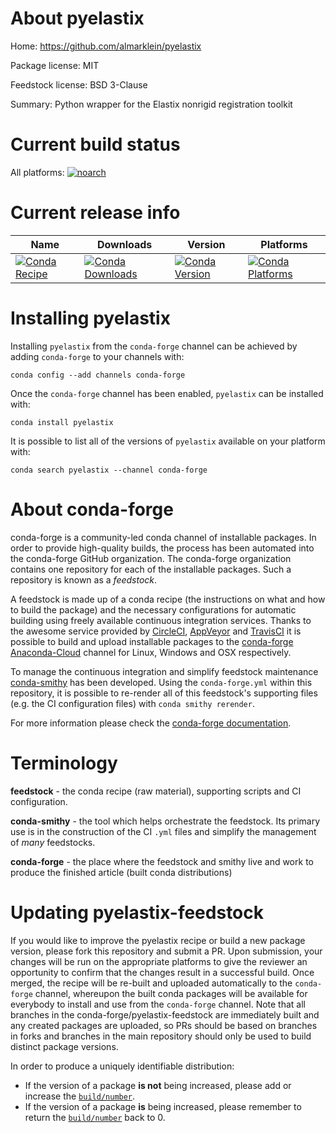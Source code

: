 About pyelastix
===============

Home: https://github.com/almarklein/pyelastix

Package license: MIT

Feedstock license: BSD 3-Clause

Summary: Python wrapper for the Elastix nonrigid registration toolkit



Current build status
====================

All platforms:
[![noarch](https://img.shields.io/circleci/project/github/conda-forge/pyelastix-feedstock/master.svg?label=noarch)](https://circleci.com/gh/conda-forge/pyelastix-feedstock)

Current release info
====================

| Name | Downloads | Version | Platforms |
| --- | --- | --- | --- |
| [![Conda Recipe](https://img.shields.io/badge/recipe-pyelastix-green.svg)](https://anaconda.org/conda-forge/pyelastix) | [![Conda Downloads](https://img.shields.io/conda/dn/conda-forge/pyelastix.svg)](https://anaconda.org/conda-forge/pyelastix) | [![Conda Version](https://img.shields.io/conda/vn/conda-forge/pyelastix.svg)](https://anaconda.org/conda-forge/pyelastix) | [![Conda Platforms](https://img.shields.io/conda/pn/conda-forge/pyelastix.svg)](https://anaconda.org/conda-forge/pyelastix) |

Installing pyelastix
====================

Installing `pyelastix` from the `conda-forge` channel can be achieved by adding `conda-forge` to your channels with:

```
conda config --add channels conda-forge
```

Once the `conda-forge` channel has been enabled, `pyelastix` can be installed with:

```
conda install pyelastix
```

It is possible to list all of the versions of `pyelastix` available on your platform with:

```
conda search pyelastix --channel conda-forge
```


About conda-forge
=================

conda-forge is a community-led conda channel of installable packages.
In order to provide high-quality builds, the process has been automated into the
conda-forge GitHub organization. The conda-forge organization contains one repository
for each of the installable packages. Such a repository is known as a *feedstock*.

A feedstock is made up of a conda recipe (the instructions on what and how to build
the package) and the necessary configurations for automatic building using freely
available continuous integration services. Thanks to the awesome service provided by
[CircleCI](https://circleci.com/), [AppVeyor](http://www.appveyor.com/)
and [TravisCI](https://travis-ci.org/) it is possible to build and upload installable
packages to the [conda-forge](https://anaconda.org/conda-forge)
[Anaconda-Cloud](http://docs.anaconda.org/) channel for Linux, Windows and OSX respectively.

To manage the continuous integration and simplify feedstock maintenance
[conda-smithy](http://github.com/conda-forge/conda-smithy) has been developed.
Using the ``conda-forge.yml`` within this repository, it is possible to re-render all of
this feedstock's supporting files (e.g. the CI configuration files) with ``conda smithy rerender``.

For more information please check the [conda-forge documentation](https://conda-forge.org/docs/).

Terminology
===========

**feedstock** - the conda recipe (raw material), supporting scripts and CI configuration.

**conda-smithy** - the tool which helps orchestrate the feedstock.
                   Its primary use is in the construction of the CI ``.yml`` files
                   and simplify the management of *many* feedstocks.

**conda-forge** - the place where the feedstock and smithy live and work to
                  produce the finished article (built conda distributions)


Updating pyelastix-feedstock
============================

If you would like to improve the pyelastix recipe or build a new
package version, please fork this repository and submit a PR. Upon submission,
your changes will be run on the appropriate platforms to give the reviewer an
opportunity to confirm that the changes result in a successful build. Once
merged, the recipe will be re-built and uploaded automatically to the
`conda-forge` channel, whereupon the built conda packages will be available for
everybody to install and use from the `conda-forge` channel.
Note that all branches in the conda-forge/pyelastix-feedstock are
immediately built and any created packages are uploaded, so PRs should be based
on branches in forks and branches in the main repository should only be used to
build distinct package versions.

In order to produce a uniquely identifiable distribution:
 * If the version of a package **is not** being increased, please add or increase
   the [``build/number``](http://conda.pydata.org/docs/building/meta-yaml.html#build-number-and-string).
 * If the version of a package **is** being increased, please remember to return
   the [``build/number``](http://conda.pydata.org/docs/building/meta-yaml.html#build-number-and-string)
   back to 0.